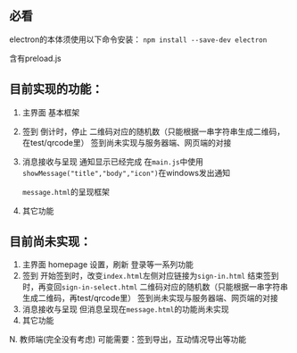 ## 必看
electron的本体须使用以下命令安装：
`npm install --save-dev electron`

含有preload.js

## 目前实现的功能：
1. 主界面
	基本框架
1. 签到
	倒计时，停止
	二维码对应的随机数（只能根据一串字符串生成二维码，在test/qrcode里）
	签到尚未实现与服务器端、网页端的对接
3. 消息接收与呈现
	通知显示已经完成
	在`main.js`中使用`showMessage("title","body","icon")`在windows发出通知
	
	`message.html`的呈现框架
1. 其它功能

## 目前尚未实现：
1. 主界面
	homepage
	设置，刷新
	登录等一系列功能
2. 签到
	开始签到时，改变`index.html`左侧对应链接为`sign-in.html`
	结束签到时，再变回`sign-in-select.html`
	二维码对应的随机数（只能根据一串字符串生成二维码，再test/qrcode里）
	签到尚未实现与服务器端、网页端的对接
3. 消息接收与呈现
	但消息呈现在`message.html`的功能尚未实现
4. 其它功能


N. 教师端(完全没有考虑)
	可能需要：签到导出，互动情况导出等功能
	
